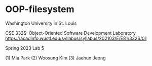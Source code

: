 # OOP-filesystem

Washington University in St. Louis

CSE 332S: Object-Oriented Software Development Laboratory
https://acadinfo.wustl.edu/syllabus/syllabus/202103/E/E81/332S/01

Spring 2023
Lab 5


(1) Mia Park
(2) Woosung Kim
(3) Jaehun Jeong

